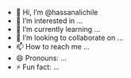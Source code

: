 - 👋 Hi, I’m @hassanalichile
- 👀 I’m interested in ...
- 🌱 I’m currently learning ...
- 💞️ I’m looking to collaborate on ...
- 📫 How to reach me ...
- 😄 Pronouns: ...
- ⚡ Fun fact: ...

<!---
hassanalichile/hassanalichile is a ✨ special ✨ repository because its `README.md` (this file) appears on your GitHub profile.
You can click the Preview link to take a look at your changes.
--->
